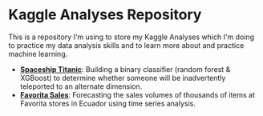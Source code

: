 # Kaggle Analyses Repository

This is a repository I'm using to store my Kaggle Analyses which I'm doing to practice my data analysis skills and to learn more about and practice machine learning.

- [**Spaceship Titanic**](./spaceship-titanic): Building a binary classifier (random forest & XGBoost) to determine whether someone will be inadvertently teleported to an alternate dimension.
- [**Favorita Sales**](./favorita-sales): Forecasting the sales volumes of thousands of items at Favorita stores in Ecuador using time series analysis.